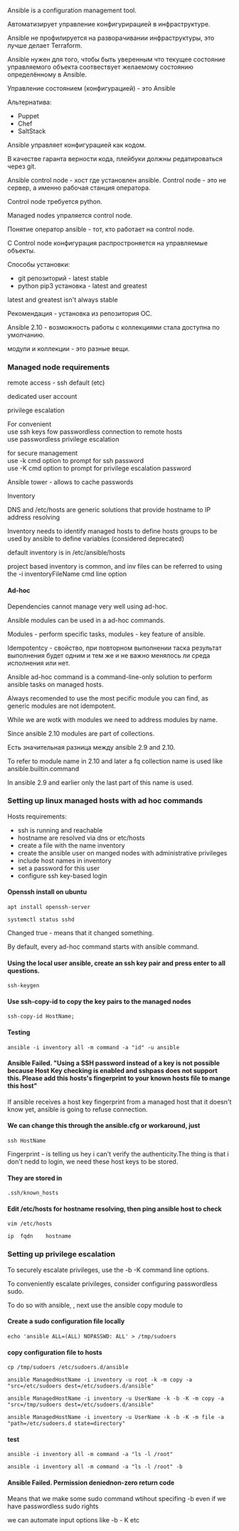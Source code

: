 Ansible is a configuration management tool.

Автоматизирует управление конфигурирацией в инфраструктуре.

Ansible не профилируется на разворачивании инфраструктуры, это лучше делает Terraform.

Ansible нужен для того, чтобы быть уверенным что текущее состояние управляемого объекта соотвествует желаемому состоянию определённому в Ansible.

Управление состоянием (конфигурацией) - это Ansible

Альтернатива:
 - Puppet
 - Chef
 - SaltStack


Ansible управляет конфигурацией как кодом.

В качеcтве гаранта верности кода, плейбуки должны редатироваться через git.

Ansible control node - хост где установлен ansible. Сontrol node - это не сервер, а именно рабочая станция оператора.

Control node требуется python.

Managed nodes упраляется control node.

Понятие оператор ansible - тот, кто работает на control node.

С Control node конфигурация распростроняется на управляемые объекты.

Способы установки:
 - git репозиторий - latest stable
 - python pip3 установка - latest and greatest
 
latest and greatest isn't always stable
 
Рекомендация - установка из репозитория ОС.
 
Ansible 2.10 - возможность работы с коллекциями стала доступна по умолчанию. 

модули и коллекции - это разные вещи.



### Managed node requirements

remote access - ssh default (etc)

dedicated user account

privilege escalation

For convenient  
use ssh keys fow passwordless connection to remote hosts   
use passwordless privilege escalation   

for secure management   
use -k cmd option to prompt for ssh password  
use -K cmd option to prompt for privilege escalation password   

Ansible tower - allows to cache passwords

Inventory

DNS and /etc/hosts are generic solutions that provide hostname to IP address resolving

Inventory needs
to identify managed hosts
to define hosts groups to be used by ansible
to define variables (considered deprecated)

default inventory is in /etc/ansible/hosts

project based inventory is common, and inv files can be referred to using the -i inventoryFileName cmd line option

#### Ad-hoc

Dependencies cannot manage very well using ad-hoc.

Ansible modules can be used in a ad-hoc commands.

Modules - perform specific tasks, modules - key feature of ansible.

Idempotentcy - свойство, при повторном выполнении таска результат выполнения будет одним и тем же и не важно менялось ли среда исполнения или нет.

Ansible ad-hoc command is a command-line-only solution to perform ansible tasks on managed hosts.

Always recomended to use the most pecific module you can find, as generic modules are not idempotent.

While we are wotk with modules we need to address modules by name.

Since ansible 2.10 modules are part of collections.

Есть значительная разница между ansible 2.9 and 2.10.

To refer to module name in 2.10 and later a fq collection name is used like ansible.builtin.command

In ansible 2.9 and earlier only the last part of this name is used.



### Setting up linux managed hosts with ad hoc commands

Hosts requirements:
 - ssh is running and reachable
 - hostname are resolved via dns or etc/hosts
 - create a file with the name inventory
 - create the ansible user on manged nodes with administrative privileges
 - include host names in inventory 
 - set a password for this user
 - configure ssh key-based login
 
 


#### Openssh install on ubuntu
```
apt install openssh-server

systemctl status sshd
```

Changed true - means that it changed something.


By default, every ad-hoc command starts with ansible command.





#### Using the local user ansible, create an ssh key pair and press enter to all questions.
```
ssh-keygen
```

#### Use ssh-copy-id to copy the key pairs to the managed nodes
```
ssh-copy-id HostName; 
```

#### Testing
```
ansible -i inventory all -m command -a "id" -u ansible
```


#### Ansible Failed. "Using a SSH password instead of a key is not possible because Host Key checking is enabled and sshpass does not support this. Please add this hosts's fingerprint to your known hosts file to mange this host"

If ansible receives a host key fingerprint from a managed host that it doesn't know yet, ansible is going to refuse connection.

#### We can change this through the ansible.cfg or workaround, just 

```
ssh HostName
```

Fingerprint - is telling us hey i can't verify the authenticity.The thing is that i don't nedd to login, we need these host keys to be stored.

#### They are stored in 
```
.ssh/known_hosts
```

#### Edit /etc/hosts for hostname resolving, then ping ansible host to check
```
vim /etc/hosts

ip	fqdn	hostname
```



### Setting up privilege escalation

To securely escalate privileges, use the -b -K command line options.

To conveniently escalate privileges, consider configuring passwordless sudo.

To do so with ansible, , next use the ansible copy module to 

#### Create a sudo configuration file locally
```
echo 'ansible ALL=(ALL) NOPASSWD: ALL' > /tmp/sudoers
```

#### copy configuration file to hosts
```
cp /tmp/sudoers /etc/sudoers.d/ansible

ansible ManagedHostName -i inventory -u root -k -m copy -a "src=/etc/sudoers dest=/etc/sudoers.d/ansible"

ansible ManagedHostName -i inventory -u UserName -k -b -K -m copy -a "src=/tmp/sudoers dest=/etc/sudoers.d/ansible"

ansible ManagedHostName -i inventory -u UserName -k -b -K -m file -a "path=/etc/sudoers.d state=directory"
```

#### test
```
ansible -i inventory all -m command -a "ls -l /root"

ansible -i inventory all -m command -a "ls -l /root" -b
```

#### Ansible Failed. Permission deniednon-zero return code

Means that we make some sudo command wtihout specifing -b even if we have passwordless sudo rights

we can automate input options like -b - K etc




















